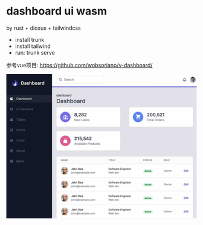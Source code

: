 # dashboard ui wasm

by rust + dioxus + tailwindcss

* install trunk
* install tailwind
* run: trunk serve

参考vue项目:
https://github.com/wobsoriano/v-dashboard/

![screenshot](static/screenshot.jpg)
